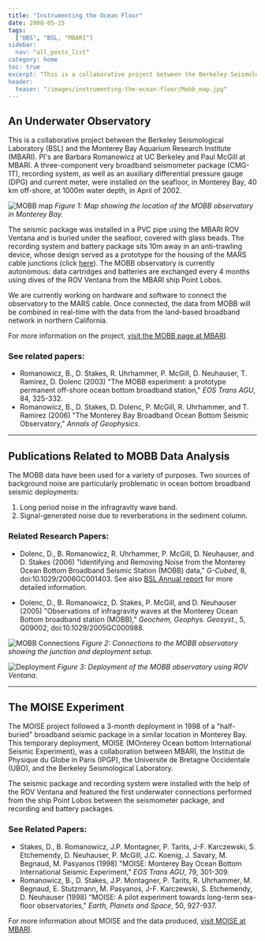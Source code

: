 ```yaml
---
title: "Instrumenting the Ocean Floor"
date: 2008-05-15
tags:
  ["OBS", "BSL, "MBARI"]
sidebar:
  nav: "all_posts_list"
category: home
toc: true
excerpt: "This is a collaborative project between the Berkeley Seismological Laboratory (BSL) and the Monterey Bay Aquarium Research Institute (MBARI)"
header:
  teaser: "/images/instrumenting-the-ocean-floor/Mobb_map.jpg"
---
```


## An Underwater Observatory

This is a collaborative project between the Berkeley Seismological Laboratory (BSL) and the Monterey Bay Aquarium Research Institute (MBARI). PI's are Barbara Romanowicz at UC Berkeley and Paul McGill at MBARI. A three-component very broadband seismometer package (CMG-1T), recording system, as well as an auxiliary differential pressure gauge (DPG) and current meter, were installed on the seafloor, in Monterey Bay, 40 km off-shore, at 1000m water depth, in April of 2002.

![MOBB map](/images/underwater-seismic-observatory/Mobb_map.jpg)
*Figure 1: Map showing the location of the MOBB observatory in Monterey Bay.*

The seismic package was installed in a PVC pipe using the MBARI ROV Ventana and is buried under the seafloor, covered with glass beads. The recording system and battery package sits 10m away in an anti-trawling device, whose design served as a prototype for the housing of the MARS cable junctions (click [here](http://www.mbari.org/mars/)). The MOBB observatory is currently autonomous: data cartridges and batteries are exchanged every 4 months using dives of the ROV Ventana from the MBARI ship Point Lobos.

We are currently working on hardware and software to connect the observatory to the MARS cable. Once connected, the data from MOBB will be combined in real-time with the data from the land-based broadband network in northern California.

For more information on the project, [visit the MOBB page at MBARI](http://www.mbari.org/mars/science/MOBB/).

### See related papers:

- Romanowicz, B., D. Stakes, R. Uhrhammer, P. McGill, D. Neuhauser, T. Ramirez, D. Dolenc (2003) "The MOBB experiment: a prototype permanent off-shore ocean bottom broadband station," *EOS Trans AGU*, 84, 325-332.
- Romanowicz, B., D. Stakes, D. Dolenc, P. McGill, R. Uhrhammer, and T. Ramirez (2006) "The Monterey Bay Broadband Ocean Bottom Seismic Observatory," *Annals of Geophysics*.

---

## Publications Related to MOBB Data Analysis

The MOBB data have been used for a variety of purposes. Two sources of background noise are particularly problematic in ocean bottom broadband seismic deployments:

1. Long period noise in the infragravity wave band.
2. Signal-generated noise due to reverberations in the sediment column.

### Related Research Papers:

- Dolenc, D., B. Romanowicz, R. Uhrhammer, P. McGill, D. Neuhauser, and D. Stakes (2006) "Identifying and Removing Noise from the Monterey Ocean Bottom Broadband Seismic Station (MOBB) data," *G-Cubed*, 8, doi:10.1029/2006GC001403. See also [BSL Annual report](http://seismo.berkeley.edu/annual_report/ar06_07/node73.html) for more detailed information.

- Dolenc, D., B. Romanowicz, D. Stakes, P. McGill, and D. Neuhauser (2005) "Observations of infragravity waves at the Monterey Ocean Bottom broadband station (MOBB)," *Geochem, Geophys. Geosyst.*, 5, Q09002, doi:10.1029/2005GC000988.

![MOBB Connections](/images/underwater-seismic-observatory/Mobb_connect-large.jpg)
*Figure 2: Connections to the MOBB observatory showing the junction and deployment setup.*

![Deployment](/images/underwater-seismic-observatory/Deploy1-large.jpg)
*Figure 3: Deployment of the MOBB observatory using ROV Ventana.*

---

## The MOISE Experiment

The MOISE project followed a 3-month deployment in 1998 of a "half-buried" broadband seismic package in a similar location in Monterey Bay. This temporary deployment, MOISE (MOnterey Ocean bottom International Seismic Experiment), was a collaboration between MBARI, the Institut de Physique du Globe in Paris (IPGP), the Universite de Bretagne Occidentale (UBO), and the Berkeley Seismological Laboratory.

The seismic package and recording system were installed with the help of the ROV Ventana and featured the first underwater connections performed from the ship Point Lobos between the seismometer package, and recording and battery packages.

### See Related Papers:

- Stakes, D., B. Romanowicz, J.P. Montagner, P. Tarits, J-F. Karczewski, S. Etchemendy, D. Neuhauser, P. McGill, J.C. Koenig, J. Savary, M. Begnaud, M. Pasyanos (1998) "MOISE: Monterey Bay Ocean Bottom International Seismic Experiment," *EOS Trans AGU*, 79, 301-309.
- Romanowicz, B., D. Stakes, J.P. Montagner, P. Tarits, R. Uhrhammer, M. Begnaud, E. Stutzmann, M. Pasyanos, J-F. Karczewski, S. Etchemendy, D. Neuhauser (1998) "MOISE: A pilot experiment towards long-term sea-floor observatories," *Earth, Planets and Space*, 50, 927-937.

For more information about MOISE and the data produced, [visit MOISE at MBARI](http://www.mbari.org/mars/science/MOBB/moise.html).
